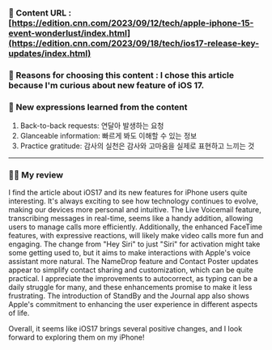 ### 📍 Content URL : [https://edition.cnn.com/2023/09/12/tech/apple-iphone-15-event-wonderlust/index.html](https://edition.cnn.com/2023/09/18/tech/ios17-release-key-updates/index.html)
### 💭 Reasons for choosing this content : I chose this article because I'm curious about new feature of iOS 17.
### 🌟 New expressions learned from the content 

1. Back-to-back requests: 연달아 발생하는 요청
2. Glanceable information: 빠르게 봐도 이해할 수 있는 정보
3. Practice gratitude: 감사의 실천은 감사와 고마움을 실제로 표현하고 느끼는 것

---

### 🙋‍♀️ My review
I find the article about iOS17 and its new features for iPhone users quite interesting. It's always exciting to see how technology continues to evolve, making our devices more personal and intuitive. The Live Voicemail feature, transcribing messages in real-time, seems like a handy addition, allowing users to manage calls more efficiently. Additionally, the enhanced FaceTime features, with expressive reactions, will likely make video calls more fun and engaging. The change from "Hey Siri" to just "Siri" for activation might take some getting used to, but it aims to make interactions with Apple's voice assistant more natural. The NameDrop feature and Contact Poster updates appear to simplify contact sharing and customization, which can be quite practical. I appreciate the improvements to autocorrect, as typing can be a daily struggle for many, and these enhancements promise to make it less frustrating. The introduction of StandBy and the Journal app also shows Apple's commitment to enhancing the user experience in different aspects of life. 

Overall, it seems like iOS17 brings several positive changes, and I look forward to exploring them on my iPhone!
